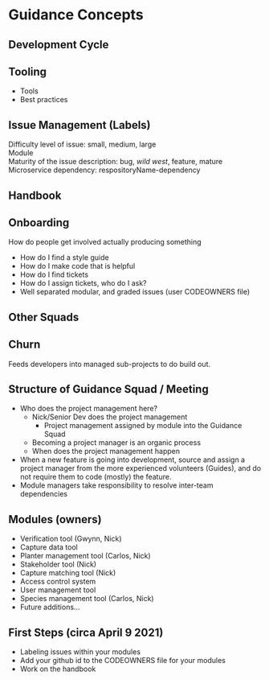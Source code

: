 # Guidance Concepts

## Development Cycle

## Tooling

* &#x20;Tools
* &#x20;Best practices

## Issue Management (Labels)

Difficulty level of issue: small, medium, large\
Module\
Maturity of the issue description:  bug, _wild west_, feature, mature\
Microservice dependency: respositoryName-dependency

## Handbook&#x20;

## Onboarding

How do people get involved actually producing something

* How do I find a style guide
* How do I make code that is helpful
* How do I find tickets
* How do I assign tickets, who do I ask?
* Well separated modular, and graded issues (user CODEOWNERS file)



## Other Squads

## Churn

Feeds developers into managed sub-projects to do build out.

## Structure of Guidance Squad / Meeting

* Who does the project management here?
  * Nick/Senior Dev does the project management
    * Project management assigned by module into the Guidance Squad
  * Becoming a project manager is an organic process
  * When does the project management happen
* When a new feature is going into development, source and assign a project manager from the more experienced volunteers (Guides), and do not require them to code (mostly) the feature.
* Module managers take responsibility to resolve inter-team dependencies

## Modules (owners)

* Verification tool (Gwynn, Nick)
* Capture data tool
* Planter management tool (Carlos, Nick)
* Stakeholder tool (Nick)
* Capture matching tool (Nick)
* Access control system
* User management tool
* Species management tool (Carlos, Nick)
* Future additions...



## First Steps (circa April 9 2021)

* Labeling issues within your modules
* Add your github id to the CODEOWNERS file for your modules
* Work on the handbook

